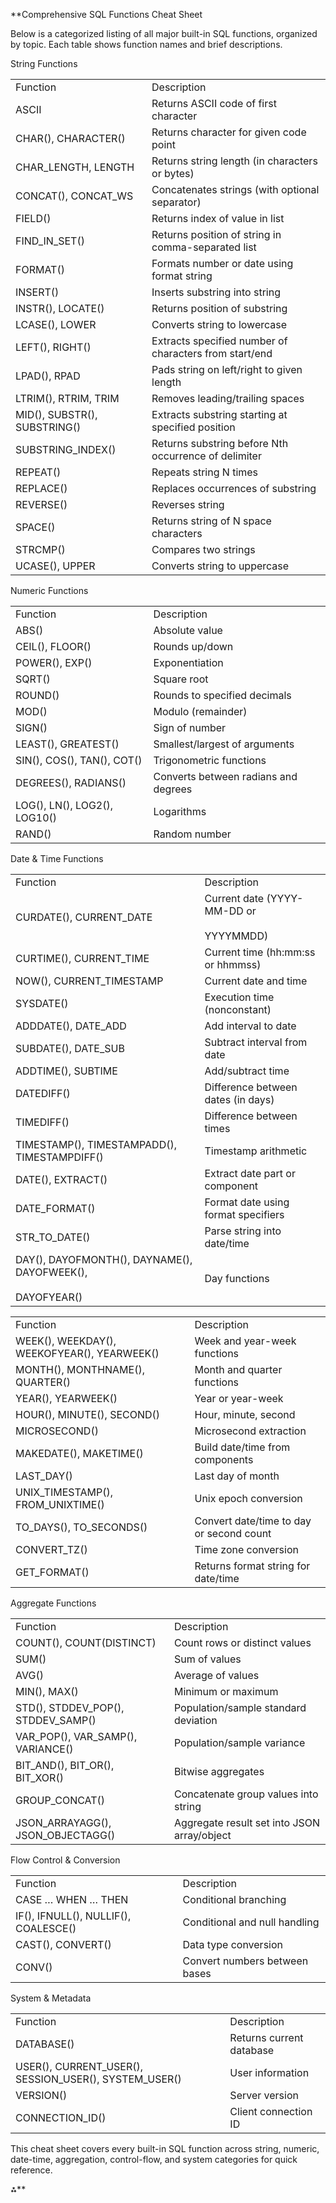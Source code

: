 **Comprehensive SQL Functions Cheat Sheet 

Below is a categorized listing of all major built-in SQL functions, organized by topic. Each table shows function names and brief descriptions. 

String Functions

|   |   |
|---|---|
|Function|Description|
|ASCII|Returns ASCII code of first character|
|CHAR(), CHARACTER()|Returns character for given code point|
|CHAR_LENGTH, LENGTH|Returns string length (in characters or bytes)|
|CONCAT(), CONCAT_WS|Concatenates strings (with optional separator)|
|FIELD()|Returns index of value in list|
|FIND_IN_SET()|Returns position of string in comma-separated list|
|FORMAT()|Formats number or date using format string|
|INSERT()|Inserts substring into string|
|INSTR(), LOCATE()|Returns position of substring|
|LCASE(), LOWER|Converts string to lowercase|
|LEFT(), RIGHT()|Extracts specified number of characters from start/end|
|LPAD(), RPAD|Pads string on left/right to given length|
|LTRIM(), RTRIM, TRIM|Removes leading/trailing spaces|
|MID(), SUBSTR(), SUBSTRING()|Extracts substring starting at specified position|
|SUBSTRING_INDEX()|Returns substring before Nth occurrence of delimiter|
|REPEAT()|Repeats string N times|
|REPLACE()|Replaces occurrences of substring|
|REVERSE()|Reverses string|
|SPACE()|Returns string of N space characters|
|STRCMP()|Compares two strings|
|UCASE(), UPPER|Converts string to uppercase|

  
  

Numeric Functions 

|   |   |
|---|---|
|Function|Description|
|ABS()|Absolute value|
|CEIL(), FLOOR()|Rounds up/down|
|POWER(), EXP()|Exponentiation|
|SQRT()|Square root|
|ROUND()|Rounds to specified decimals|
|MOD()|Modulo (remainder)|
|SIGN()|Sign of number|
|LEAST(), GREATEST()|Smallest/largest of arguments|
|SIN(), COS(), TAN(), COT()|Trigonometric functions|
|DEGREES(), RADIANS()|Converts between radians and degrees|
|LOG(), LN(), LOG2(), LOG10()|Logarithms|
|RAND()|Random number|

  
  

Date & Time Functions

|   |   |
|---|---|
|Function|Description|
|CURDATE(), CURRENT_DATE|Current date (YYYY-MM-DD or <br><br>YYYYMMDD)|
|CURTIME(), CURRENT_TIME|Current time (hh:mm:ss or hhmmss)|
|NOW(), CURRENT_TIMESTAMP|Current date and time|
|SYSDATE()|Execution time (nonconstant)|
|ADDDATE(), DATE_ADD|Add interval to date|
|SUBDATE(), DATE_SUB|Subtract interval from date|
|ADDTIME(), SUBTIME|Add/subtract time|
|DATEDIFF()|Difference between dates (in days)|
|TIMEDIFF()|Difference between times|
|TIMESTAMP(), TIMESTAMPADD(), TIMESTAMPDIFF()|Timestamp arithmetic|
|DATE(), EXTRACT()|Extract date part or component|
|DATE_FORMAT()|Format date using format specifiers|
|STR_TO_DATE()|Parse string into date/time|
|DAY(), DAYOFMONTH(), DAYNAME(), DAYOFWEEK(), <br><br>DAYOFYEAR()|Day functions|

  
  

|   |   |
|---|---|
|Function|Description|
|WEEK(), WEEKDAY(), WEEKOFYEAR(), YEARWEEK()|Week and year-week functions|
|MONTH(), MONTHNAME(), QUARTER()|Month and quarter functions|
|YEAR(), YEARWEEK()|Year or year-week|
|HOUR(), MINUTE(), SECOND()|Hour, minute, second|
|MICROSECOND()|Microsecond extraction|
|MAKEDATE(), MAKETIME()|Build date/time from components|
|LAST_DAY()|Last day of month|
|UNIX_TIMESTAMP(), FROM_UNIXTIME()|Unix epoch conversion|
|TO_DAYS(), TO_SECONDS()|Convert date/time to day or second count|
|CONVERT_TZ()|Time zone conversion|
|GET_FORMAT()|Returns format string for date/time|

  
  

Aggregate Functions 

|   |   |
|---|---|
|Function|Description|
|COUNT(), COUNT(DISTINCT)|Count rows or distinct values|
|SUM()|Sum of values|
|AVG()|Average of values|
|MIN(), MAX()|Minimum or maximum|
|STD(), STDDEV_POP(), STDDEV_SAMP()|Population/sample standard deviation|
|VAR_POP(), VAR_SAMP(), VARIANCE()|Population/sample variance|
|BIT_AND(), BIT_OR(), BIT_XOR()|Bitwise aggregates|
|GROUP_CONCAT()|Concatenate group values into string|
|JSON_ARRAYAGG(), JSON_OBJECTAGG()|Aggregate result set into JSON array/object|

  
  

Flow Control & Conversion

|   |   |
|---|---|
|Function|Description|
|CASE … WHEN … THEN|Conditional branching|
|IF(), IFNULL(), NULLIF(), COALESCE()|Conditional and null handling|
|CAST(), CONVERT()|Data type conversion|
|CONV()|Convert numbers between bases|

  
  

System & Metadata

|   |   |
|---|---|
|Function|Description|
|DATABASE()|Returns current database|
|USER(), CURRENT_USER(), SESSION_USER(), SYSTEM_USER()|User information|
|VERSION()|Server version|
|CONNECTION_ID()|Client connection ID|

  
  

This cheat sheet covers every built-in SQL function across string, numeric, date-time, aggregation, control-flow, and system categories for quick reference. 

⁂**